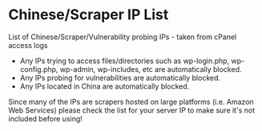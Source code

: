 # Chinese/Scraper IP List
List of Chinese/Scraper/Vulnerability probing IPs - taken from cPanel access logs

- Any IPs trying to access files/directories such as wp-login.php, wp-config.php, wp-admin, wp-includes, etc are automatically blocked.
- Any IPs probing for vulnerabilities are automatically blocked.
- Any IPs located in China are automatically blocked.

Since many of the IPs are scrapers hosted on large platforms (i.e. Amazon Web Services) please check the list for your server IP to make sure it's not included before using!

